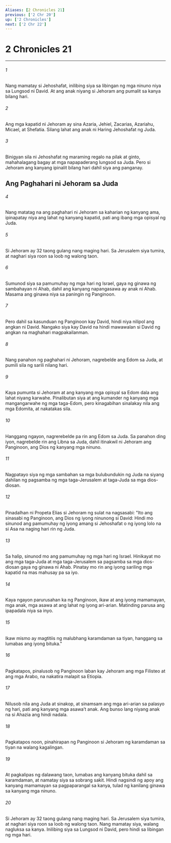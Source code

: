 ```yaml
---
Aliases: [2 Chronicles 21]
previous: ['2 Chr 20']
up: ['2 Chronicles']
next: ['2 Chr 22']
---
```

# 2 Chronicles 21

***

###### 1
Nang mamatay si Jehoshafat, inilibing siya sa libingan ng mga ninuno niya sa Lungsod ni David. At ang anak niyang si Jehoram ang pumalit sa kanya bilang hari. 

###### 2
Ang mga kapatid ni Jehoram ay sina Azaria, Jehiel, Zacarias, Azariahu, Micael, at Shefatia. Silang lahat ang anak ni Haring Jehoshafat ng Juda. 

###### 3
Binigyan sila ni Jehoshafat ng maraming regalo na pilak at ginto, mahahalagang bagay at mga napapaderang lungsod sa Juda. Pero si Jehoram ang kanyang ipinalit bilang hari dahil siya ang panganay.

## Ang Paghahari ni Jehoram sa Juda 

###### 4
Nang matatag na ang paghahari ni Jehoram sa kaharian ng kanyang ama, ipinapatay niya ang lahat ng kanyang kapatid, pati ang ibang mga opisyal ng Juda. 

###### 5
Si Jehoram ay 32 taong gulang nang maging hari. Sa Jerusalem siya tumira, at naghari siya roon sa loob ng walong taon. 

###### 6
Sumunod siya sa pamumuhay ng mga hari ng Israel, gaya ng ginawa ng sambahayan ni Ahab, dahil ang kanyang napangasawa ay anak ni Ahab. Masama ang ginawa niya sa paningin ng Panginoon. 

###### 7
Pero dahil sa kasunduan ng Panginoon kay David, hindi niya nilipol ang angkan ni David. Nangako siya kay David na hindi mawawalan si David ng angkan na maghahari magpakailanman. 

###### 8
Nang panahon ng paghahari ni Jehoram, nagrebelde ang Edom sa Juda, at pumili sila ng sarili nilang hari. 

###### 9
Kaya pumunta si Jehoram at ang kanyang mga opisyal sa Edom dala ang lahat niyang karwahe. Pinalibutan siya at ang kumander ng kanyang mga mangangarwahe ng mga taga-Edom, pero kinagabihan sinalakay nila ang mga Edomita, at nakatakas sila. 

###### 10
Hanggang ngayon, nagrerebelde pa rin ang Edom sa Juda. Sa panahon ding iyon, nagrebelde rin ang Libna sa Juda, dahil itinakwil ni Jehoram ang Panginoon, ang Dios ng kanyang mga ninuno. 

###### 11
Nagpatayo siya ng mga sambahan sa mga bulubundukin ng Juda na siyang dahilan ng pagsamba ng mga taga-Jerusalem at taga-Juda sa mga dios-diosan. 

###### 12
Pinadalhan ni Propeta Elias si Jehoram ng sulat na nagsasabi: "Ito ang sinasabi ng Panginoon, ang Dios ng iyong ninunong si David: Hindi mo sinunod ang pamumuhay ng iyong amang si Jehoshafat o ng iyong lolo na si Asa na naging hari rin ng Juda. 

###### 13
Sa halip, sinunod mo ang pamumuhay ng mga hari ng Israel. Hinikayat mo ang mga taga-Juda at mga taga-Jerusalem sa pagsamba sa mga dios-diosan gaya ng ginawa ni Ahab. Pinatay mo rin ang iyong sariling mga kapatid na mas mahusay pa sa iyo. 

###### 14
Kaya ngayon parurusahan ka ng Panginoon, ikaw at ang iyong mamamayan, mga anak, mga asawa at ang lahat ng iyong ari-arian. Matinding parusa ang ipapadala niya sa inyo. 

###### 15
Ikaw mismo ay magtitiis ng malubhang karamdaman sa tiyan, hanggang sa lumabas ang iyong bituka." 

###### 16
Pagkatapos, pinalusob ng Panginoon laban kay Jehoram ang mga Filisteo at ang mga Arabo, na nakatira malapit sa Etiopia. 

###### 17
Nilusob nila ang Juda at sinakop, at sinamsam ang mga ari-arian sa palasyo ng hari, pati ang kanyang mga asawaʼt anak. Ang bunso lang niyang anak na si Ahazia ang hindi nadala. 

###### 18
Pagkatapos noon, pinahirapan ng Panginoon si Jehoram ng karamdaman sa tiyan na walang kagalingan. 

###### 19
At pagkalipas ng dalawang taon, lumabas ang kanyang bituka dahil sa karamdaman, at namatay siya sa sobrang sakit. Hindi nagsindi ng apoy ang kanyang mamamayan sa pagpaparangal sa kanya, tulad ng kanilang ginawa sa kanyang mga ninuno. 

###### 20
Si Jehoram ay 32 taong gulang nang maging hari. Sa Jerusalem siya tumira, at naghari siya roon sa loob ng walong taon. Nang mamatay siya, walang nagluksa sa kanya. Inilibing siya sa Lungsod ni David, pero hindi sa libingan ng mga hari.
